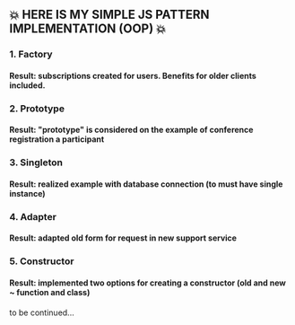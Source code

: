 ## :boom: HERE IS MY SIMPLE JS PATTERN IMPLEMENTATION (OOP) :boom:


### 1. Factory
#### Result: subscriptions created for users. Benefits for older clients included.

### 2. Prototype
#### Result: "prototype" is considered on the example of conference registration a participant

### 3. Singleton
#### Result: realized example with database connection (to must have single instance)

### 4. Adapter
#### Result: adapted old form for request in new support service

### 5. Constructor
#### Result: implemented two options for creating a constructor (old and new ~ function and class)

to be continued...
